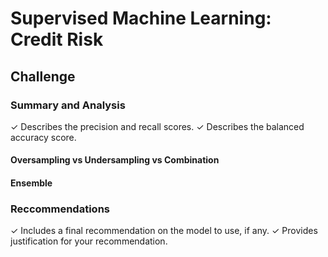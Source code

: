 # Supervised Machine Learning: Credit Risk

## Challenge

### Summary and Analysis
✓ Describes the precision and
recall scores.
✓ Describes the balanced
accuracy score.

#### ****Oversampling vs Undersampling vs Combination****


#### Ensemble


### Reccommendations
✓ Includes a final
recommendation on the model to
use, if any.
✓ Provides justification for your
recommendation.
